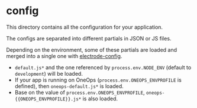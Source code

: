# config

This directory contains all the configuration for your application.

The configs are separated into different partials in JSON or JS files.

Depending on the environment, some of these partials are loaded and merged into a single one with [electrode-config].

* `default.js*` and the one referenced by `process.env.NODE_ENV` (default to `development`) will be loaded.
* If your app is running on OneOps (`process.env.ONEOPS_ENVPROFILE` is defined), then `oneops-default.js*` is loaded.
* Base on the value of `process.env.ONEOPS_ENVPROFILE`, `oneops-{{ONEOPS_ENVPROFILE}}.js*` is also loaded.

[electrode-config]: https://gecgithub01.walmart.com/electrode/electrode-config
